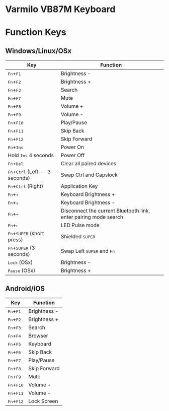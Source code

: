 Varmilo VB87M Keyboard
======================

# Function Keys

Windows/Linux/OSx
-----------------

| Key                                                | Function                                                         |
|----------------------------------------------------|------------------------------------------------------------------|
| <kbd>Fn</kbd>+<kbd>F1</kbd>                        | Brightness -                                                     |
| <kbd>Fn</kbd>+<kbd>F2</kbd>                        | Brightness +                                                     |
| <kbd>Fn</kbd>+<kbd>F3</kbd>                        | Search                                                           |
| <kbd>Fn</kbd>+<kbd>F7</kbd>                        | Mute                                                             |
| <kbd>Fn</kbd>+<kbd>F8</kbd>                        | Volume +                                                         |
| <kbd>Fn</kbd>+<kbd>F9</kbd>                        | Volume -                                                         |
| <kbd>Fn</kbd>+<kbd>F10</kbd>                       | Play/Pause                                                       |
| <kbd>Fn</kbd>+<kbd>F11</kbd>                       | Skip Back                                                        |
| <kbd>Fn</kbd>+<kbd>F12</kbd>                       | Skip Forward                                                     |
| <kbd>Fn</kbd>+<kbd>Ins</kbd>                       | Power On                                                         |
| Hold <kbd>Ins</kbd> 4 seconds                      | Power Off                                                        |
| <kbd>Fn</kbd>+<kbd>Del</kbd>                       | Clear all paired devices                                         |
| <kbd>Fn</kbd>+<kbd>Ctrl</kbd> (Left -- 3 seconds)  | Swap Ctrl and Capslock                                           |
| <kbd>Fn</kbd>+<kbd>Ctrl</kbd> (Right)              | Application Key                                                  |
| <kbd>Fn</kbd>+<kbd>↑</kbd>                         | Keyboard Brightness +                                            |
| <kbd>Fn</kbd>+<kbd>↓</kbd>                         | Keyboard Brightness -                                            |
| <kbd>Fn</kbd>+<kbd>→</kbd>                         | Disconnect the current Bluetooth link, enter pairing mode search |
| <kbd>Fn</kbd>+<kbd>←</kbd>                         | LED Pulse mode                                                   |
| <kbd>Fn</kbd>+<kbd>SUPER</kbd> (short press)       | Shielded <kbd>SUPER</kbd>                                        |
| <kbd>Fn</kbd>+<kbd>SUPER</kbd> (3 seconds)         | Swap Left <kbd>SUPER</kbd> and <kbd>Fn</kbd>                     |
| <kbd>Lock</kbd> (OSx)                              | Brightness -                                                     |
| <kbd>Pause</kbd> (OSx)                             | Brightness +                                                     |


Android/iOS
-----------------

| Key                           | Function     |
|-------------------------------|--------------|
| <kbd>Fn</kbd>+<kbd>F1</kbd>   | Brightness - |
| <kbd>Fn</kbd>+<kbd>F2</kbd>   | Brightness + |
| <kbd>Fn</kbd>+<kbd>F3</kbd>   | Search       |
| <kbd>Fn</kbd>+<kbd>F4</kbd>   | Browser      |
| <kbd>Fn</kbd>+<kbd>F5</kbd>   | Keyboard     |
| <kbd>Fn</kbd>+<kbd>F6</kbd>   | Skip Back    |
| <kbd>Fn</kbd>+<kbd>F7</kbd>   | Play/Pause   |
| <kbd>Fn</kbd>+<kbd>F8</kbd>   | Skip Forward |
| <kbd>Fn</kbd>+<kbd>F9</kbd>   | Mute         |
| <kbd>Fn</kbd>+<kbd>F10</kbd>  | Volume +     |
| <kbd>Fn</kbd>+<kbd>F11</kbd>  | Volume -     |
| <kbd>Fn</kbd>+<kbd>F12</kbd>  | Lock Screen  |
